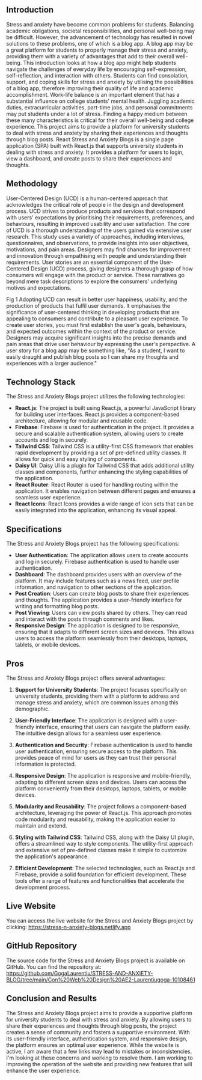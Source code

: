 ## Introduction

Stress and anxiety have become common problems for students. Balancing academic obligations, societal responsibilities, and personal well-being may be difficult. However, the advancement of technology has resulted in novel solutions to these problems, one of which is a blog app. A blog app may be a great platform for students to properly manage their stress and anxiety, providing them with a variety of advantages that add to their overall well-being. This introduction looks at how a blog app might help students navigate the challenges of everyday life by encouraging self-expression, self-reflection, and interaction with others. Students can find consolation, support, and coping skills for stress and anxiety by utilising the possibilities of a blog app, therefore improving their quality of life and academic accomplishment.
Work-life balance is an important element that has a substantial influence on college students' mental health. Juggling academic duties, extracurricular activities, part-time jobs, and personal commitments may put students under a lot of stress. Finding a happy medium between these many characteristics is critical for their overall well-being and college experience.
This project aims to provide a platform for university students to deal with stress and anxiety by sharing their experiences and thoughts through blog posts.
React Stress and Anxiety Blogs is a single page application (SPA) built with React.js that supports university students in dealing with stress and anxiety. It provides a platform for users to login, view a dashboard, and create posts to share their experiences and thoughts.


## Methodology

User-Centered Design (UCD) is a human-centered approach that acknowledges the critical role of people in the design and development process. UCD strives to produce products and services that correspond with users' expectations by prioritising their requirements, preferences, and behaviours, resulting in improved usability and user satisfaction.
The core of UCD is a thorough understanding of the users gained via extensive user research. This study uses a variety of approaches, including interviews, questionnaires, and observations, to provide insights into user objectives, motivations, and pain areas. Designers may find chances for improvement and innovation through empathising with people and understanding their requirements.
User stories are an essential component of the User-Centered Design (UCD) process, giving designers a thorough grasp of how consumers will engage with the product or service. These narratives go beyond mere task descriptions to explore the consumers' underlying motives and expectations.
 
Fig 1
Adopting UCD can result in better user happiness, usability, and the production of products that fulfil user demands. It emphasises the significance of user-centered thinking in developing products that are appealing to consumers and contribute to a pleasant user experience.
To create user stories, you must first establish the user's goals, behaviours, and expected outcomes within the context of the product or service. Designers may acquire significant insights into the precise demands and pain areas that drive user behaviour by expressing the user's perspective. A user story for a blog app may be something like, "As a student, I want to easily draught and publish blog posts so I can share my thoughts and experiences with a larger audience."

## Technology Stack

The Stress and Anxiety Blogs project utilizes the following technologies:

- **React.js**: The project is built using React.js, a powerful JavaScript library for building user interfaces. React.js provides a component-based architecture, allowing for modular and reusable code.
- **Firebase**: Firebase is used for authentication in the project. It provides a secure and scalable authentication system, allowing users to create accounts and log in securely.
- **Tailwind CSS**: Tailwind CSS is a utility-first CSS framework that enables rapid development by providing a set of pre-defined utility classes. It allows for quick and easy styling of components.
- **Daisy UI**: Daisy UI is a plugin for Tailwind CSS that adds additional utility classes and components, further enhancing the styling capabilities of the application.
- **React Router**: React Router is used for handling routing within the application. It enables navigation between different pages and ensures a seamless user experience.
- **React Icons**: React Icons provides a wide range of icon sets that can be easily integrated into the application, enhancing its visual appeal.

## Specifications

The Stress and Anxiety Blogs project has the following specifications:

- **User Authentication**: The application allows users to create accounts and log in securely. Firebase authentication is used to handle user authentication.
- **Dashboard**: The dashboard provides users with an overview of the platform. It may include features such as a news feed, user profile information, and navigation to other sections of the application.
- **Post Creation**: Users can create blog posts to share their experiences and thoughts. The application provides a user-friendly interface for writing and formatting blog posts.
- **Post Viewing**: Users can view posts shared by others. They can read and interact with the posts through comments and likes.
- **Responsive Design**: The application is designed to be responsive, ensuring that it adapts to different screen sizes and devices. This allows users to access the platform seamlessly from their desktops, laptops, tablets, or mobile devices.

## Pros

The Stress and Anxiety Blogs project offers several advantages:

1. **Support for University Students**: The project focuses specifically on university students, providing them with a platform to address and manage stress and anxiety, which are common issues among this demographic.

2. **User-Friendly Interface**: The application is designed with a user-friendly interface, ensuring that users can navigate the platform easily. The intuitive design allows for a seamless user experience.

3. **Authentication and Security**: Firebase authentication is used to handle user authentication, ensuring secure access to the platform. This provides peace of mind for users as they can trust their personal information is protected.

4. **Responsive Design**: The application is responsive and mobile-friendly, adapting to different screen sizes and devices. Users can access the platform conveniently from their desktops, laptops, tablets, or mobile devices.

5. **Modularity and Reusability**: The project follows a component-based architecture, leveraging the power of React.js. This approach promotes code modularity and reusability, making the application easier to maintain and extend.

6. **Styling with Tailwind CSS**: Tailwind CSS, along with the Daisy UI plugin, offers a streamlined way to style components. The utility-first approach and extensive set of pre-defined classes make it simple to customize the application's appearance.

7. **Efficient Development**: The selected technologies, such as React.js and Firebase, provide a solid foundation for efficient development. These tools offer a range of features and functionalities that accelerate the development process.

## Live Website

You can access the live website for the Stress and Anxiety Blogs project by clicking: https://stress-n-anxiety-blogs.netlify.app 

## GitHub Repository

The source code for the Stress and Anxiety Blogs project is available on GitHub. You can find the repository at: https://github.com/GogaLaurentiu/STRESS-AND-ANXIETY-BLOG/tree/main/Con%20Web%20Design%20AE2-Laurentiugoga-10108461 


## Conclusion and Results

The Stress and Anxiety Blogs project aims to provide a supportive platform for university students to deal with stress and anxiety. By allowing users to share their experiences and thoughts through blog posts, the project creates a sense of community and fosters a supportive environment. With its user-friendly interface, authentication system, and responsive design, the platform ensures an optimal user experience.
While the website is active, I am aware that a few links may lead to mistakes or inconsistencies.  I'm looking at these concerns and working to resolve them. I am working to improving the operation of the website and providing new features that will enhance the user experience.
